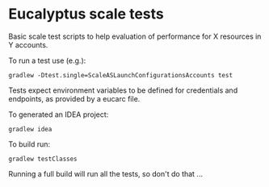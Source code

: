 <!--
 Copyright 2015 Steve Jones. All Rights Reserved.

 Licensed under the Apache License, Version 2.0 (the "License").
 You may not use this file except in compliance with the License.
 A copy of the License is located at

  http://aws.amazon.com/apache2.0

 or in the "license" file accompanying this file. This file is distributed
 on an "AS IS" BASIS, WITHOUT WARRANTIES OR CONDITIONS OF ANY KIND, either
 express or implied. See the License for the specific language governing
 permissions and limitations under the License.
-->

Eucalyptus scale tests
======================
Basic scale test scripts to help evaluation of performance for X resources in Y accounts.

To run a test use (e.g.):

    gradlew -Dtest.single=ScaleASLaunchConfigurationsAccounts test

Tests expect environment variables to be defined for credentials and endpoints, as provided by a eucarc file.

To generated an IDEA project:

    gradlew idea

To build run:

    gradlew testClasses

Running a full build will run all the tests, so don't do that ...

